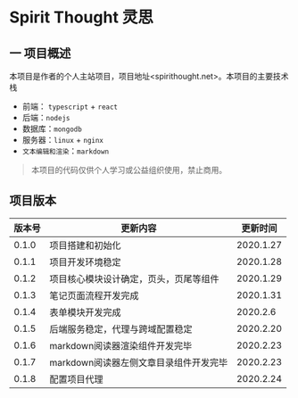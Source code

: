 # Spirit Thought 灵思

## 一 项目概述

本项目是作者的个人主站项目，项目地址<spirithought.net>。本项目的主要技术栈

- 前端： `typescript` + `react`
- 后端：`nodejs`
- 数据库：`mongodb`
- 服务器：`linux` + `nginx`
- `文本编辑和渲染`：`markdown`

> 本项目的代码仅供个人学习或公益组织使用，禁止商用。

## 项目版本

| 版本号 | 更新内容 | 更新时间 |
| ------ | -------- | ------ |
| 0.1.0 | 项目搭建和初始化 | 2020.1.27 |
| 0.1.1 | 项目开发环境稳定 | 2020.1.28 |
| 0.1.2 | 项目核心模块设计确定，页头，页尾等组件 | 2020.1.29 |
| 0.1.3 | 笔记页面流程开发完成 | 2020.1.31 |
| 0.1.4 | 表单模块开发完成 | 2020.2.6 |
| 0.1.5 | 后端服务稳定，代理与跨域配置稳定 | 2020.2.20 |
| 0.1.6 | markdown阅读器渲染组件开发完毕 | 2020.2.23 |
| 0.1.7 | markdown阅读器左侧文章目录组件开发完毕 | 2020.2.23 |
| 0.1.8 | 配置项目代理 | 2020.2.24 |


